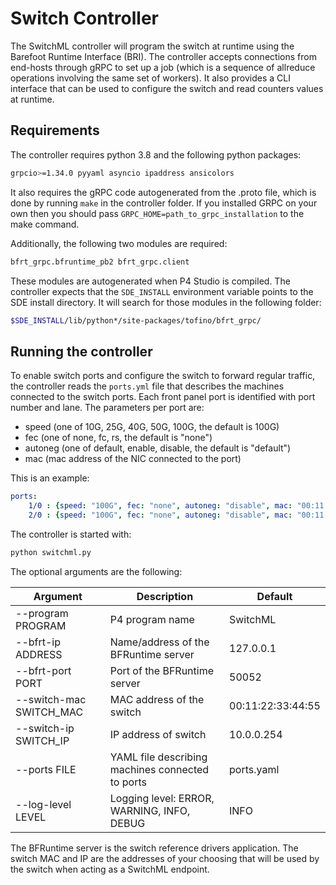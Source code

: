 # Switch Controller

The SwitchML controller will program the switch at runtime using the Barefoot Runtime Interface (BRI). The controller accepts connections from end-hosts through gRPC to set up a job (which is a sequence of allreduce operations involving the same set of workers). It also provides a CLI interface that can be used to configure the switch and read counters values at runtime.

## Requirements
The controller requires python 3.8 and the following python packages:

```bash
grpcio>=1.34.0 pyyaml asyncio ipaddress ansicolors
```

It also requires the gRPC code autogenerated from the .proto file, which is done by running `make` in the controller folder. If you installed GRPC on your own then you should pass `GRPC_HOME=path_to_grpc_installation` to the make command.

Additionally, the following two modules are required:

```bash
bfrt_grpc.bfruntime_pb2 bfrt_grpc.client
```

These modules are autogenerated when P4 Studio is compiled. The controller expects that the `SDE_INSTALL` environment variable points to the SDE install directory. It will search for those modules in the following folder:

```bash
$SDE_INSTALL/lib/python*/site-packages/tofino/bfrt_grpc/
```

## Running the controller

To enable switch ports and configure the switch to forward regular traffic, the controller reads the `ports.yml` file that describes the machines connected to the switch ports. Each front panel port is identified with port number and lane. The parameters per port are:

- speed (one of 10G, 25G, 40G, 50G, 100G, the default is 100G)
- fec (one of none, fc, rs, the default is "none")
- autoneg (one of default, enable, disable, the default is "default")
- mac (mac address of the NIC connected to the port)

This is an example:

```yaml
ports:
    1/0 : {speed: "100G", fec: "none", autoneg: "disable", mac: "00:11:22:33:44:55"}
    2/0 : {speed: "100G", fec: "none", autoneg: "disable", mac: "00:11:22:33:44:66"}
```

The controller is started with:

```bash
python switchml.py
```

The optional arguments are the following:

| Argument | Description | Default |
|-|-|-|
| --program PROGRAM | P4 program name | SwitchML |
| --bfrt-ip ADDRESS | Name/address of the BFRuntime server | 127.0.0.1 |
| --bfrt-port PORT | Port of the BFRuntime server | 50052 |
| --switch-mac SWITCH_MAC | MAC address of the switch | 00:11:22:33:44:55 |
| --switch-ip SWITCH_IP | IP address of switch | 10.0.0.254 |
| --ports FILE | YAML file describing machines connected to ports | ports.yaml |
| --log-level LEVEL | Logging level: ERROR, WARNING, INFO, DEBUG | INFO |


The BFRuntime server is the switch reference drivers application. The switch MAC and IP are the addresses of your choosing that will be used by the switch when acting as a SwitchML endpoint.
